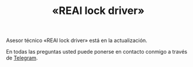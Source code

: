 ﻿---
layout: post-ea

group: El consejero téchnico
title: «REAl lock driver»
meta: REAl lock driver
logo: real_lock_driver.svg
order: 4

category: ea

og: img/og-real-lock-driver.jpg

lang: es
ref: real_lock_driver
---

Asesor técnico «REAl lock driver» está en la actualización.

En todas las preguntas usted puede ponerse en contacto conmigo a través de <a href="https://t.me/chutkoy" target="_blank">Telegram</a>.
